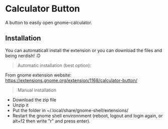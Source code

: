 # Calculator Button

A button to easily open gnome-calculator.


## Installation

You can automaticall install the extension or you can download the files and being nerdish! :D

> Automatic installation (best option):

From gnome extension website: https://extensions.gnome.org/extension/1168/calculator-button/

> Manual installation

- Download the zip file
- Unzip it 
- Put the folder in ~/.local/share/gnome-shell/extensions/
- Restart the gnome shell environnment (reboot, logout and login again, or alt+f2 then write "r" and press enter).
